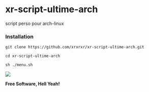 # xr-script-ultime-arch
script perso pour arch-linux


### Installation
```
git clone https://github.com/xrxrxr/xr-script-ultime-arch.git
```

```
cd xr-script-ultime-arch
```
```
sh ./menu.sh 
```

![](https://media.giphy.com/media/yKzuNY6WuGsfu/source.gif)

**Free Software, Hell Yeah!**

